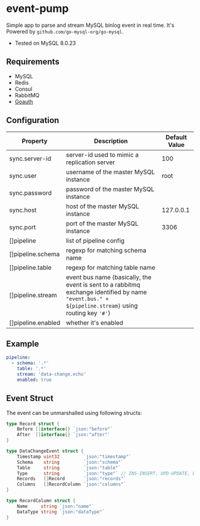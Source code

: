 # event-pump

Simple app to parse and stream MySQL binlog event in real time. It's Powered by `github.com/go-mysql-org/go-mysql`.

- Tested on MySQL 8.0.23

## Requirements

- MySQL
- Redis
- Consul
- RabbitMQ
- [Goauth](https://github.com/CurtisNewbie/goauth)

## Configuration

| Property           | Description                                                                                                                                         | Default Value |
|--------------------|-----------------------------------------------------------------------------------------------------------------------------------------------------|---------------|
| sync.server-id     | server-id used to mimic a replication server                                                                                                        | 100           |
| sync.user          | username of the master MySQL instance                                                                                                               | root          |
| sync.password      | password of the master MySQL instance                                                                                                               |               |
| sync.host          | host of the master MySQL instance                                                                                                                   | 127.0.0.1     |
| sync.port          | port of the master MySQL instance                                                                                                                   | 3306          |
| []pipeline         | list of pipeline config                                                                                                                             |               |
| []pipeline.schema  | regexp for matching schema name                                                                                                                     |               |
| []pipeline.table   | regexp for matching table name                                                                                                                      |               |
| []pipeline.stream  | event bus name (basically, the event is sent to a rabbitmq exchange identified by name `"event.bus." + ${pipeline.stream}` using routing key `'#'`) |               |
| []pipeline.enabled | whether it's enabled                                                                                                                                |               |


## Example

```yaml
pipeline:
  - schema: '.*'
    table: '.*'
    stream: 'data-change.echo'
    enabled: true
```

## Event Struct

The event can be unmarshalled using following structs:

```go
type Record struct {
	Before []interface{} `json:"before"`
	After  []interface{} `json:"after"`
}

type DataChangeEvent struct {
	Timestamp uint32         `json:"timestamp"`
	Schema    string         `json:"schema"`
	Table     string         `json:"table"`
	Type      string         `json:"type"` // INS-INSERT, UPD-UPDATE, DEL-DELETE
	Records   []Record       `json:"records"`
	Columns   []RecordColumn `json:"columns"`
}

type RecordColumn struct {
	Name     string `json:"name"`
	DataType string `json:"dataType"`
}
```
